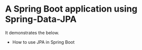 # A Spring Boot application using Spring-Data-JPA

It demonstrates the below.
 - How to use JPA in Spring Boot
